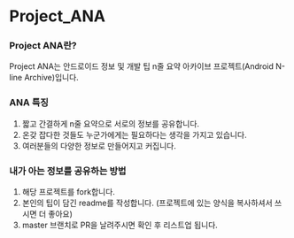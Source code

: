 # Project_ANA
### Project ANA란?
Project ANA는 안드로이드 정보 및 개발 팁 n줄 요약 아카이브 프로젝트(Android N-line Archive)입니다.

### ANA 특징
1. 짧고 간결하게 n줄 요약으로 서로의 정보를 공유합니다.
2. 온갖 잡다한 것들도 누군가에게는 필요하다는 생각을 가지고 있습니다.
3. 여러분들의 다양한 정보로 만들어지고 커집니다.

### 내가 아는 정보를 공유하는 방법
1. 해당 프로젝트를 fork합니다.
2. 본인의 팁이 담긴 readme를 작성합니다. (프로젝트에 있는 양식을 복사하셔서 쓰시면 더 좋아요)
3. master 브랜치로 PR을 날려주시면 확인 후 리스트업 됩니다. 
